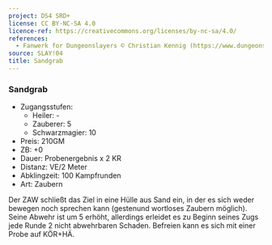 ```yaml
---
project: DS4 SRD+
license: CC BY-NC-SA 4.0
licence-ref: https://creativecommons.org/licenses/by-nc-sa/4.0/
references: 
  - Fanwerk for Dungeonslayers © Christian Kennig (https://www.dungeonslayers.net/)
source: SLAY!04
title: Sandgrab
---
```


### Sandgrab

- Zugangsstufen:
  - Heiler: -
  - Zauberer: 5
  - Schwarzmagier: 10
- Preis: 210GM
- ZB: +0
- Dauer: Probenergebnis x 2 KR
- Distanz: VE/2 Meter
- Abklingzeit: 100 Kampfrunden
- Art: Zaubern

Der ZAW schließt das Ziel in eine Hülle aus Sand ein, in der es sich weder bewegen noch sprechen kann (gestenund wortloses Zaubern möglich). Seine Abwehr ist um 5 erhöht, allerdings erleidet es zu Beginn seines Zugs jede Runde 2 nicht abwehrbaren Schaden. Befreien kann es sich mit einer Probe auf KÖR+HÄ.

